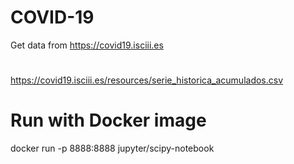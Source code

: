 # COVID-19
Get data from https://covid19.isciii.es
#
https://covid19.isciii.es/resources/serie_historica_acumulados.csv
#
# Run with Docker image
docker run -p 8888:8888 jupyter/scipy-notebook
#
